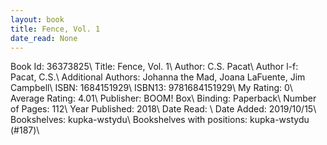 ```yaml
---
layout: book
title: Fence, Vol. 1
date_read: None
---
```


Book Id: 36373825\ 
Title: Fence, Vol. 1\ 
Author: C.S. Pacat\ 
Author l-f: Pacat, C.S.\ 
Additional Authors: Johanna the Mad, Joana LaFuente, Jim Campbell\ 
ISBN: 1684151929\ 
ISBN13: 9781684151929\ 
My Rating: 0\ 
Average Rating: 4.01\ 
Publisher: BOOM! Box\ 
Binding: Paperback\ 
Number of Pages: 112\ 
Year Published: 2018\ 
Date Read: \ 
Date Added: 2019/10/15\ 
Bookshelves: kupka-wstydu\ 
Bookshelves with positions: kupka-wstydu (#187)\ 

